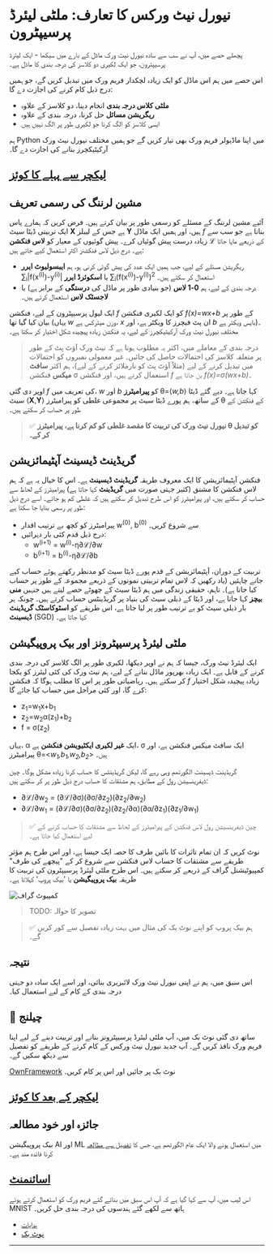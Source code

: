 <!--
CO_OP_TRANSLATOR_METADATA:
{
  "original_hash": "789d6c3fb6fc7948a470b33078a5983a",
  "translation_date": "2025-09-23T06:46:33+00:00",
  "source_file": "lessons/3-NeuralNetworks/04-OwnFramework/README.md",
  "language_code": "ur"
}
-->
# نیورل نیٹ ورکس کا تعارف: ملٹی لیئرڈ پرسیپٹرون

پچھلے حصے میں، آپ نے سب سے سادہ نیورل نیٹ ورک ماڈل کے بارے میں سیکھا - ایک لیئرڈ پرسیپٹرون، جو ایک لکیری دو کلاسز کی درجہ بندی کا ماڈل ہے۔

اس حصے میں ہم اس ماڈل کو ایک زیادہ لچکدار فریم ورک میں تبدیل کریں گے، جو ہمیں درج ذیل کام کرنے کی اجازت دے گا:

* **ملٹی کلاس درجہ بندی** انجام دینا، دو کلاسز کے علاوہ
* **ریگریشن مسائل** حل کرنا، درجہ بندی کے علاوہ
* ایسی کلاسز کو الگ کرنا جو لکیری طور پر الگ نہیں ہیں

ہم Python میں اپنا ماڈیولر فریم ورک بھی تیار کریں گے جو ہمیں مختلف نیورل نیٹ ورک آرکیٹیکچرز بنانے کی اجازت دے گا۔

## [لیکچر سے پہلے کا کوئز](https://ff-quizzes.netlify.app/en/ai/quiz/7)

## مشین لرننگ کی رسمی تعریف

آئیے مشین لرننگ کے مسئلے کو رسمی طور پر بیان کرتے ہیں۔ فرض کریں کہ ہمارے پاس ایک تربیتی ڈیٹا سیٹ **X** ہے جس کے لیبلز **Y** ہیں، اور ہمیں ایک ماڈل *f* بنانا ہے جو سب سے زیادہ درست پیش گوئیاں کرے۔ پیش گوئیوں کے معیار کو **لاس فنکشن** &lagran; کے ذریعے ماپا جاتا ہے۔ درج ذیل لاس فنکشنز اکثر استعمال کیے جاتے ہیں:

* ریگریشن مسئلے کے لیے، جب ہمیں ایک عدد کی پیش گوئی کرنی ہو، ہم **ایبسولیوٹ ایرر** &sum;<sub>i</sub>|f(x<sup>(i)</sup>)-y<sup>(i)</sup>| یا **اسکوئرڈ ایرر** &sum;<sub>i</sub>(f(x<sup>(i)</sup>)-y<sup>(i)</sup>)<sup>2</sup> استعمال کر سکتے ہیں۔
* درجہ بندی کے لیے، ہم **0-1 لاس** (جو بنیادی طور پر ماڈل کی **درستگی** کے برابر ہے) یا **لاجسٹک لاس** استعمال کرتے ہیں۔

ایک لیول پرسیپٹرون کے لیے، فنکشن *f* کو ایک لکیری فنکشن *f(x)=wx+b* کے طور پر بیان کیا گیا تھا (یہاں *w* وزن میٹرکس ہے، *x* ان پٹ فیچرز کا ویکٹر ہے، اور *b* بایس ویکٹر ہے)۔ مختلف نیورل نیٹ ورک آرکیٹیکچرز کے لیے، یہ فنکشن زیادہ پیچیدہ شکل اختیار کر سکتا ہے۔

> درجہ بندی کے معاملے میں، اکثر یہ مطلوب ہوتا ہے کہ نیٹ ورک آؤٹ پٹ کے طور پر متعلقہ کلاسز کی احتمالات حاصل کی جائیں۔ غیر معمولی نمبروں کو احتمالات میں تبدیل کرنے کے لیے (مثلاً آؤٹ پٹ کو نارملائز کرنے کے لیے)، ہم اکثر **سافٹ میکس** فنکشن &sigma; استعمال کرتے ہیں، اور فنکشن *f* بن جاتا ہے *f(x)=&sigma;(wx+b)*۔

اوپر دی گئی *f* کی تعریف میں، *w* اور *b* کو **پیرامیٹرز** &theta;=⟨*w,b*⟩ کہا جاتا ہے۔ دیے گئے ڈیٹا سیٹ ⟨**X**,**Y**⟩ کے ساتھ، ہم پورے ڈیٹا سیٹ پر مجموعی غلطی کو پیرامیٹرز &theta; کے فنکشن کے طور پر حساب کر سکتے ہیں۔

> ✅ **نیورل نیٹ ورک کی تربیت کا مقصد غلطی کو کم کرنا ہے، پیرامیٹرز &theta; کو تبدیل کر کے۔**

## گریڈینٹ ڈیسینٹ آپٹیمائزیشن

فنکشن آپٹیمائزیشن کا ایک معروف طریقہ **گریڈینٹ ڈیسینٹ** ہے۔ اس کا خیال یہ ہے کہ ہم لاس فنکشن کا مشتق (کثیر جہتی صورت میں **گریڈینٹ** کہا جاتا ہے) پیرامیٹرز کے لحاظ سے حساب کر سکتے ہیں، اور پیرامیٹرز کو اس طرح تبدیل کر سکتے ہیں کہ غلطی کم ہو جائے۔ اسے درج ذیل طور پر رسمی بنایا جا سکتا ہے:

* پیرامیٹرز کو کچھ بے ترتیب اقدار w<sup>(0)</sup>, b<sup>(0)</sup> سے شروع کریں۔
* درج ذیل قدم کئی بار دہرائیں:
    - w<sup>(i+1)</sup> = w<sup>(i)</sup>-&eta;&part;&lagran;/&part;w
    - b<sup>(i+1)</sup> = b<sup>(i)</sup>-&eta;&part;&lagran;/&part;b

تربیت کے دوران، آپٹیمائزیشن کے قدم پورے ڈیٹا سیٹ کو مدنظر رکھتے ہوئے حساب کیے جانے چاہئیں (یاد رکھیں کہ لاس تمام تربیتی نمونوں کے ذریعے مجموعہ کے طور پر حساب کیا جاتا ہے)۔ تاہم، حقیقی زندگی میں ہم ڈیٹا سیٹ کے چھوٹے حصے لیتے ہیں جنہیں **منی بیچز** کہا جاتا ہے، اور ڈیٹا کے ذیلی سیٹ کی بنیاد پر گریڈینٹس حساب کرتے ہیں۔ چونکہ ہر بار ذیلی سیٹ کو بے ترتیب طور پر لیا جاتا ہے، اس طریقے کو **اسٹوکاسٹک گریڈینٹ ڈیسینٹ** (SGD) کہا جاتا ہے۔

## ملٹی لیئرڈ پرسیپٹرونز اور بیک پروپیگیشن

ایک لیئرڈ نیٹ ورک، جیسا کہ ہم نے اوپر دیکھا، لکیری طور پر الگ کلاسز کی درجہ بندی کرنے کے قابل ہے۔ ایک زیادہ بھرپور ماڈل بنانے کے لیے، ہم نیٹ ورک کی کئی لیئرز کو یکجا کر سکتے ہیں۔ ریاضیاتی طور پر اس کا مطلب ہوگا کہ فنکشن *f* زیادہ پیچیدہ شکل اختیار کرے گا، اور کئی مراحل میں حساب کیا جائے گا:
* z<sub>1</sub>=w<sub>1</sub>x+b<sub>1</sub>
* z<sub>2</sub>=w<sub>2</sub>&alpha;(z<sub>1</sub>)+b<sub>2</sub>
* f = &sigma;(z<sub>2</sub>)

یہاں، &alpha; ایک **غیر لکیری ایکٹیویشن فنکشن** ہے، &sigma; ایک سافٹ میکس فنکشن ہے، اور پیرامیٹرز &theta;=<*w<sub>1</sub>,b<sub>1</sub>,w<sub>2</sub>,b<sub>2</sub>*> ہیں۔

گریڈینٹ ڈیسینٹ الگورتھم وہی رہے گا، لیکن گریڈینٹس کا حساب کرنا زیادہ مشکل ہوگا۔ چین ڈیفرینسیشن رول کے مطابق، ہم مشتقات کا حساب درج ذیل طور پر کر سکتے ہیں:

* &part;&lagran;/&part;w<sub>2</sub> = (&part;&lagran;/&part;&sigma;)(&part;&sigma;/&part;z<sub>2</sub>)(&part;z<sub>2</sub>/&part;w<sub>2</sub>)
* &part;&lagran;/&part;w<sub>1</sub> = (&part;&lagran;/&part;&sigma;)(&part;&sigma;/&part;z<sub>2</sub>)(&part;z<sub>2</sub>/&part;&alpha;)(&part;&alpha;/&part;z<sub>1</sub>)(&part;z<sub>1</sub>/&part;w<sub>1</sub>)

> ✅ چین ڈیفرینسیشن رول لاس فنکشن کے پیرامیٹرز کے لحاظ سے مشتقات کا حساب کرنے کے لیے استعمال کیا جاتا ہے۔

نوٹ کریں کہ ان تمام تاثرات کا بائیں طرف کا حصہ ایک جیسا ہے، اور اس طرح ہم مؤثر طریقے سے مشتقات کا حساب لاس فنکشن سے شروع کر کے "پیچھے کی طرف" کمپیوٹیشنل گراف کے ذریعے کر سکتے ہیں۔ اس طرح ملٹی لیئرڈ پرسیپٹرون کی تربیت کا طریقہ **بیک پروپیگیشن** یا 'بیک پروپ' کہلاتا ہے۔

<img alt="کمپیوٹ گراف" src="images/ComputeGraphGrad.png"/>

> TODO: تصویر کا حوالہ

> ✅ ہم بیک پروپ کو اپنے نوٹ بک کی مثال میں بہت زیادہ تفصیل سے کور کریں گے۔

## نتیجہ

اس سبق میں، ہم نے اپنی نیورل نیٹ ورک لائبریری بنائی، اور اسے ایک سادہ دو جہتی درجہ بندی کے کام کے لیے استعمال کیا۔

## 🚀 چیلنج

ساتھ دی گئی نوٹ بک میں، آپ ملٹی لیئرڈ پرسیپٹرونز بنانے اور تربیت دینے کے لیے اپنا فریم ورک نافذ کریں گے۔ آپ جدید نیورل نیٹ ورکس کے کام کرنے کے طریقے کو تفصیل سے دیکھ سکیں گے۔

[OwnFramework](OwnFramework.ipynb) نوٹ بک پر جائیں اور اس پر کام کریں۔

## [لیکچر کے بعد کا کوئز](https://ff-quizzes.netlify.app/en/ai/quiz/8)

## جائزہ اور خود مطالعہ

بیک پروپیگیشن AI اور ML میں استعمال ہونے والا ایک عام الگورتھم ہے، جس کا [تفصیل سے مطالعہ](https://wikipedia.org/wiki/Backpropagation) کرنا فائدہ مند ہے۔

## [اسائنمنٹ](lab/README.md)

اس لیب میں، آپ سے کہا گیا ہے کہ آپ اس سبق میں بنائے گئے فریم ورک کو استعمال کرتے ہوئے MNIST ہاتھ سے لکھے گئے ہندسوں کی درجہ بندی حل کریں۔

* [ہدایات](lab/README.md)
* [نوٹ بک](lab/MyFW_MNIST.ipynb)

---

